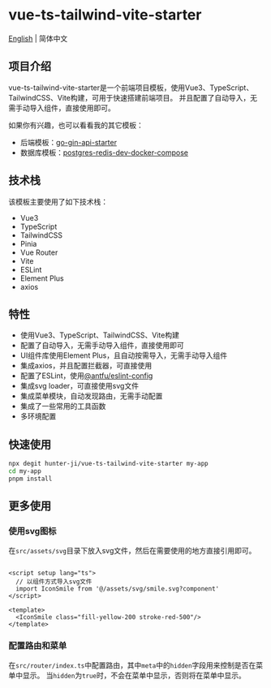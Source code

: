 # vue-ts-tailwind-vite-starter

[English](./README.md) | 简体中文

## 项目介绍

vue-ts-tailwind-vite-starter是一个前端项目模板，使用Vue3、TypeScript、TailwindCSS、Vite构建，可用于快速搭建前端项目。
并且配置了自动导入，无需手动导入组件，直接使用即可。

如果你有兴趣，也可以看看我的其它模板：

- 后端模板：[go-gin-api-starter](https://github.com/hunter-ji/go-gin-api-starter)
- 数据库模板：[postgres-redis-dev-docker-compose](https://github.com/hunter-ji/postgres-redis-dev-docker-compose)

## 技术栈

该模板主要使用了如下技术栈：

- Vue3
- TypeScript
- TailwindCSS
- Pinia
- Vue Router
- Vite
- ESLint
- Element Plus
- axios

## 特性

- 使用Vue3、TypeScript、TailwindCSS、Vite构建
- 配置了自动导入，无需手动导入组件，直接使用即可
- UI组件库使用Element Plus，且自动按需导入，无需手动导入组件
- 集成axios，并且配置拦截器，可直接使用
- 配置了ESLint，使用[@antfu/eslint-config](https://github.com/antfu/eslint-config)
- 集成svg loader，可直接使用svg文件
- 集成菜单模块，自动发现路由，无需手动配置
- 集成了一些常用的工具函数
- 多环境配置

## 快速使用

```bash
npx degit hunter-ji/vue-ts-tailwind-vite-starter my-app
cd my-app
pnpm install
```

## 更多使用

### 使用svg图标

在`src/assets/svg`目录下放入svg文件，然后在需要使用的地方直接引用即可。

```vue

<script setup lang="ts">
  // 以组件方式导入svg文件
  import IconSmile from '@/assets/svg/smile.svg?component'
</script>

<template>
  <IconSmile class="fill-yellow-200 stroke-red-500"/>
</template>
```

### 配置路由和菜单

在`src/router/index.ts`中配置路由，其中`meta`中的`hidden`字段用来控制是否在菜单中显示。
当`hidden`为`true`时，不会在菜单中显示，否则将在菜单中显示。

